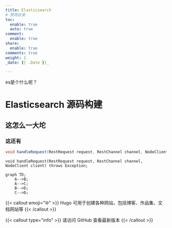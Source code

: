 ```yaml
---
title: Elasticsearch
# 禁用目录
toc:
  enable: true
  auto: true
comment:
  enable: true
share:
  enable: true
comments: true
weight: 1
_date: {{ .Date }}_

---
```

es是个什么呢？


# Elasticsearch 源码构建

## 这怎么一大坨


### 这还有


```java
void handleRequest(RestRequest request, RestChannel channel, NodeClient client) throws Exception;
```

```
void handleRequest(RestRequest request, RestChannel channel, NodeClient client) throws Exception;
```

```mermaid
graph TD;
    A-->B;
    A-->C;
    B-->D;
    C-->D;
```

{{< callout emoji="🌐" >}}
Hugo 可用于创建各种网站，包括博客、作品集、文档网站等
{{< /callout >}}

{{< callout type="info" >}}
请访问 GitHub 查看最新版本
{{< /callout >}}